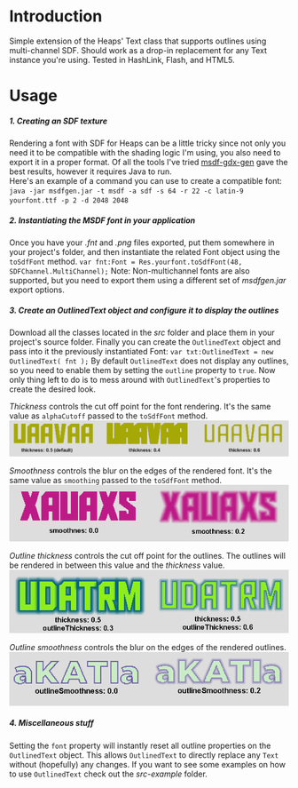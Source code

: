 # Introduction
Simple extension of the Heaps' Text class that supports outlines using multi-channel SDF. Should work as a drop-in replacement for any Text instance you're using. Tested in HashLink, Flash, and HTML5.

# Usage
##### 1. Creating an SDF texture
Rendering a font with SDF for Heaps can be a little tricky since not only you need it to be compatible with the shading logic I'm using, you also need to export it in a proper format. Of all the tools I've tried [msdf-gdx-gen](https://github.com/maltaisn/msdf-gdx-gen) gave the best results, however it requires Java to run.  
Here's an example of a command you can use to create a compatible font:
`java -jar msdfgen.jar -t msdf -a sdf -s 64 -r 22 -c latin-9 yourfont.ttf -p 2 -d 2048 2048`

##### 2. Instantiating the MSDF font in your application
Once you have your *.fnt* and *.png* files exported, put them somewhere in your project's folder, and then instantiate the related Font object using the `toSdfFont` method.
`var fnt:Font = Res.yourfont.toSdfFont(48, SDFChannel.MultiChannel);`
Note: Non-multichannel fonts are also supported, but you need to export them using a different set of *msdfgen.jar* export options.

##### 3. Create an OutlinedText object and configure it to display the outlines
Download all the classes located in the *src* folder and place them in your project's source folder.
Finally you can create the `OutlinedText` object and pass into it the previously instantiated Font:
`var txt:OutlinedText = new OutlinedText( fnt );`
By default `OutlinedText` does not display any outlines, so you need to enable them by setting the `outline` property to `true`. Now only thing left to do is to mess around with `OutlinedText`'s properties to create the desired look.

*Thickness* controls the cut off point for the font rendering. It's the same value as `alphaCutoff` passed to the `toSdfFont` method.
![Thickness example!](/docs/thickness.png)

*Smoothness* controls the blur on the edges of the rendered font. It's the same value as `smoothing` passed to the `toSdfFont` method.
![Smoothness example!](/docs/smoothness.png)

*Outline thickness* controls the cut off point for the outlines. The outlines will be rendered in between this value and the *thickness* value.
![Outline thickness example!](/docs/outlineThickness.png)

*Outline smoothness* controls the blur on the edges of the rendered outlines.
![Outline smoothness example!](/docs/outlineSmoothness.png)

##### 4. Miscellaneous stuff
Setting the `font` property will instantly reset all outline properties on the `OutlinedText` object. This allows `OutlinedText` to directly replace any `Text` without (hopefully) any changes.
If you want to see some examples on how to use `OutlinedText` check out the *src-example* folder.